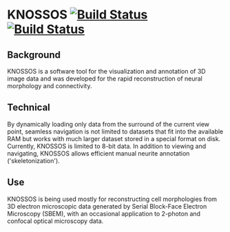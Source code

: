 # KNOSSOS [![Build Status](https://travis-ci.org/knossos-project/knossos.svg)](https://travis-ci.org/knossos-project/knossos) [![Build Status](https://ci.appveyor.com/api/projects/status/qehrybs5vpvjou28?svg=true&pendingText=building&passingText=OK&failingText=not%20OK)](https://ci.appveyor.com/project/knossos/knossos)

## Background
KNOSSOS is a software tool for the visualization and annotation of 3D image data and was developed for the rapid reconstruction of neural morphology and connectivity.

## Technical
By dynamically loading only data from the surround of the current view point, seamless navigation is not limited to datasets that fit into the available RAM but works with much larger dataset stored in a special format on disk. Currently, KNOSSOS is limited to 8-bit data. In addition to viewing and navigating, KNOSSOS allows efficient manual neurite annotation ('skeletonization').

## Use
KNOSSOS is being used mostly for reconstructing cell morphologies from 3D electron microscopic data generated by Serial Block-Face Electron Microscopy (SBEM), with an occasional application to 2-photon and confocal optical microscopy data.

